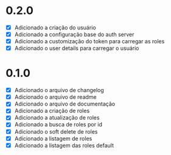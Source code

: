 # 0.2.0
- [X] Adicionado a criação do usuário
- [X] Adicionado a configuração base do auth server
- [X] Adicionado a customização do token para carregar as roles
- [X] Adicionado o user details para carregar o usuário

# 0.1.0
- [X] Adicionado o arquivo de changelog
- [X] Adicionado o arquivo de readme
- [X] Adicionado o arquivo de documentação
- [X] Adicionado a criação de roles
- [X] Adicionado a atualização de roles
- [X] Adicionado a busca de roles por id
- [X] Adicionado o soft delete de roles
- [X] Adicionado a listagem de roles
- [X] Adicionado a listagem das roles default